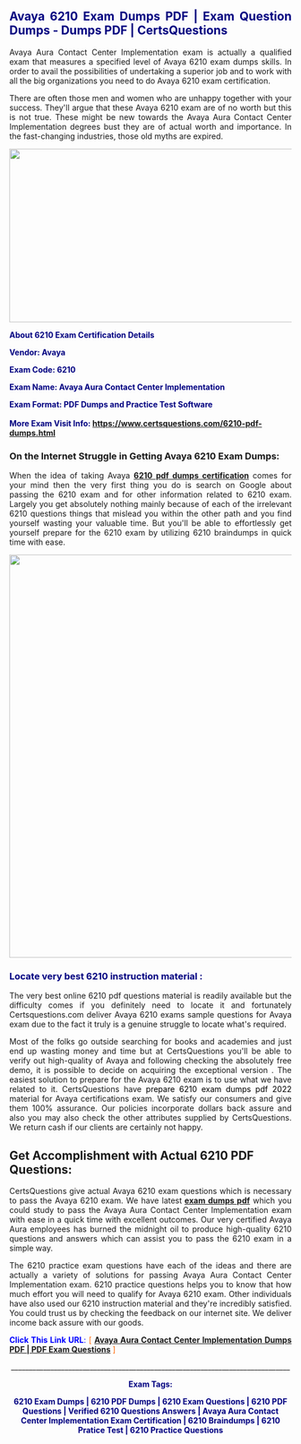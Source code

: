 <h2 style="text-align: justify;"><span style="color: #000080;">Avaya 6210 Exam Dumps PDF | Exam Question Dumps - Dumps PDF | CertsQuestions</span></h2>
<p style="text-align: justify;">Avaya Aura Contact Center Implementation exam is actually a qualified exam that measures a specified level of Avaya  6210 exam dumps skills. In order to avail the possibilities of undertaking a superior job and to work with all the big organizations you need to do Avaya 6210 exam certification.</p>
<p style="text-align: justify;">There are often those men and women who are unhappy together with your success. They'll argue that these Avaya  6210 exam are of no worth but this is not true. These might be new towards the Avaya Aura Contact Center Implementation degrees bust they are of actual worth and importance. In the fast-changing industries, those old myths are expired.</p>
<p><img style="display: block; margin-left: auto; margin-right: auto;" src="https://i.imgur.com/eaP4ae9.png" width="840" height="310" /></p>
<p><span style="color: #000080;"><strong>About 6210 Exam Certification Details</strong></span></p>
<p><span style="color: #000080;"><strong>Vendor: Avaya<br /></strong></span></p>
<p><span style="color: #000080;"><strong>Exam Code: 6210</strong></span></p>
<p><span style="color: #000080;"><strong>Exam Name: Avaya Aura Contact Center Implementation</strong></span></p>
<p><span style="color: #000080;"><strong>Exam Format: PDF Dumps and Practice Test Software<br /><br />More Exam Visit Info: <span style="color: #ff6600;"><a href="https://www.certsquestions.com/6210-pdf-dumps.html">https://www.certsquestions.com/6210-pdf-dumps.html</a></span></strong></span></p>
<h3>On the Internet Struggle in Getting Avaya 6210 Exam Dumps:</h3>
<p style="text-align: justify;">When the idea of taking Avaya <a href="https://www.certsquestions.com/6210-pdf-dumps.html"><strong> 6210 pdf dumps certification</strong></a> comes for your mind then the very first thing you do is search on Google about passing the 6210 exam and for other information related to 6210 exam. Largely you get absolutely nothing mainly because of each of the irrelevant 6210 questions things that mislead you within the other path and you find yourself wasting your valuable time. But you'll be able to effortlessly get yourself prepare for the 6210 exam by utilizing 6210 braindumps in quick time with ease.</p>
<p><a href="https://www.certsquestions.com/6210-pdf-dumps.html"><img style="display: block; margin-left: auto; margin-right: auto;" src="https://i.imgur.com/pxhoKQ2.png" width="720" /></a></p>
<h3><span style="color: #000080;">Locate very best  6210 instruction material :</span></h3>
<p style="text-align: justify;">The very best online 6210 pdf questions material is readily available but the difficulty comes if you definitely need to locate it and fortunately Certsquestions.com deliver Avaya 6210 exams sample questions for Avaya  exam due to the fact it truly is a genuine struggle to locate what's required.</p>
<p style="text-align: justify;">Most of the folks go outside searching for books and academies and just end up wasting money and time but at CertsQuestions you'll be able to verify out high-quality of Avaya  and following checking the absolutely free demo, it is possible to decide on acquiring the exceptional version . The easiest solution to prepare for the Avaya 6210 exam is to use what we have related to it. CertsQuestions have <span style="color: #000000;">prepare 6210 exam dumps pdf 2022</span> material for Avaya certifications exam. We satisfy our consumers and give them 100% assurance. Our policies incorporate dollars back assure and also you may also check the other attributes supplied by CertsQuestions. We return cash if our clients are certainly not happy.</p>
<h2>Get Accomplishment with Actual 6210 PDF Questions:</h2>
<p style="text-align: justify;">CertsQuestions give actual Avaya 6210 exam questions which is necessary to pass the Avaya  6210 exam. We have latest<strong>&nbsp;<a href="https://www.certsquestions.com/">exam dumps pdf</a></strong>&nbsp;which you could study to pass the Avaya Aura Contact Center Implementation exam with ease in a quick time with excellent outcomes. Our very certified Avaya Aura employees has burned the midnight oil to produce high-quality 6210 questions and answers which can assist you to pass the 6210 exam in a simple way.</p>
<p style="text-align: justify;">The 6210 practice exam questions have each of the ideas and there are actually a variety of solutions for passing Avaya Aura Contact Center Implementation exam. 6210 practice questions helps you to know that how much effort you will need to qualify for Avaya  6210 exam. Other individuals have also used our 6210 instruction material and they're incredibly satisfied. You could trust us by checking the feedback on our internet site. We deliver income back assure with our goods.</p>
<p style="text-align: justify;"><span style="color: #0000ff;"><strong>Click This Link URL</strong>:</span> <span style="color: #ff6600;">[ <strong><a href="https://www.certsquestions.com/avaya-aura-certification.html">Avaya Aura Contact Center Implementation Dumps PDF | PDF Exam Questions</a></strong> ]</span></p>
<p style="text-align: center;">______________________________________________________________________________</p>
<p style="text-align: center;"><span style="color: #000080;"><strong>Exam Tags:</strong></span></p>
<p style="text-align: center;"><span style="color: #000080;"><strong>6210 Exam Dumps | 6210 PDF Dumps | 6210 Exam Questions | 6210 PDF Questions | Verified 6210 Questions Answers | Avaya Aura Contact Center Implementation Exam Certification | 6210 Braindumps | 6210 Pratice Test | 6210 Practice Questions</strong></span></p>
